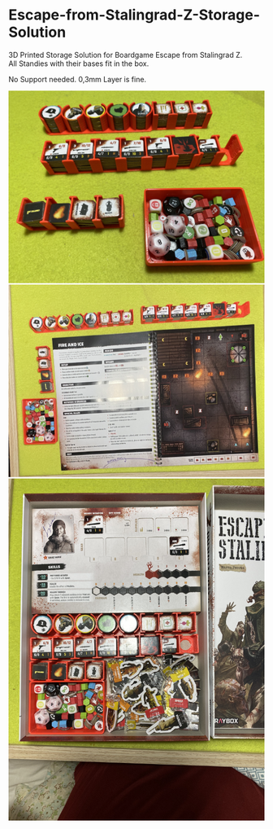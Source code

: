 # Escape-from-Stalingrad-Z-Storage-Solution
3D Printed Storage Solution for Boardgame Escape from Stalingrad Z. <br>
All Standies with their bases fit in the box.

No Support needed.
0,3mm Layer is fine.

<img src="IMG_5349.jpg" width="600px" />

<img src="IMG_5348.jpg" width="600px" />

<img src="IMG_5337.JPG" width="600px" />



